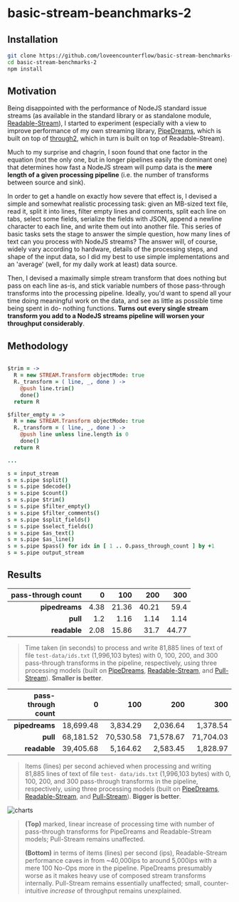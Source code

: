 # basic-stream-beanchmarks-2

## Installation

```bash
git clone https://github.com/loveencounterflow/basic-stream-benchmarks-2.git
cd basic-stream-benchmarks-2
npm install
```

## Motivation

Being disappointed with the performance of NodeJS standard issue streams (as available in the
standard library or as standalone module, [Readable-Stream](https://github.com/nodejs/readable-stream)), I
started to experiment (especially with a view to improve performance of my own streaming
library, [PipeDreams](https://github.com/loveencounterflow/pipedreams), which is built on top of
[through2](https://github.com/rvagg/through2), which in turn is built on top of Readable-Stream).

Much to my surprise and chagrin, I soon found that one factor in the equation (not the only one, but in
longer  pipelines easily the dominant one) that determines how fast a NodeJS stream will pump data is the
**mere length of a given processing pipeline** (i.e. the number of transforms between source and sink).

In order to get a handle on exactly how severe that effect is, I devised a simple and somewhat realistic
processing task: given an MB-sized text file, read it, split it into lines, filter empty lines and comments,
split each line on tabs, select some fields, serialize the fields with JSON, append a newline character to
each line, and write them out into another file. This series of basic tasks sets the stage to answer the
simple question, how many lines of  text can you process with NodeJS streams? The answer will, of course,
widely vary according to hardware, details of the processing steps, and shape of the input data, so I did my
best to use simple implementations and an 'average' (well, for my daily work at least) data source.

Then, I devised a maximally simple stream transform that does nothing but pass on each line as-is, and stick
variable numbers of those pass-through transforms into the processing pipeline. Ideally, you'd want to spend
all your time doing meaningful work on the data, and see as little as possible time being spent in do-
nothing functions. **Turns out every single stream transform you add to a NodeJS streams pipeline will
worsen your throughput considerably**.


## Methodology

```coffee

$trim = ->
  R = new STREAM.Transform objectMode: true
  R._transform = ( line, _, done ) ->
    @push line.trim()
    done()
  return R

$filter_empty = ->
  R = new STREAM.Transform objectMode: true
  R._transform = ( line, _, done ) ->
    @push line unless line.length is 0
    done()
  return R

...

s = input_stream
s = s.pipe $split()
s = s.pipe $decode()
s = s.pipe $count()
s = s.pipe $trim()
s = s.pipe $filter_empty()
s = s.pipe $filter_comments()
s = s.pipe $split_fields()
s = s.pipe $select_fields()
s = s.pipe $as_text()
s = s.pipe $as_line()
s = s.pipe $pass() for idx in [ 1 .. O.pass_through_count ] by +1
s = s.pipe output_stream


```

## Results

| pass-through count | 0       | 100     | 200     | 300     |
| ------:            | ------: | ------: | ------: | ------: |
| **pipedreams**     | 4.38    | 21.36   | 40.21   | 59.4    |
| **pull**           | 1.2     | 1.16    | 1.14    | 1.14    |
| **readable**       | 2.08    | 15.86   | 31.7    | 44.77   |

> Time taken (in seconds) to process and write 81,885 lines of text of file `test-data/ids.txt` (1,996,103
> bytes) with 0, 100, 200, and 300 pass-through transforms in the pipeline, respectively, using three
> processing models (built on [PipeDreams](https://github.com/loveencounterflow/pipedreams),
> [Readable-Stream](https://github.com/nodejs/readable-stream), and
> [Pull-Stream](https://github.com/pull-stream/pull-stream)). **Smaller is better**.



| pass-through count | 0         | 100       | 200       | 300       |
| ------:            | ------:   | ------:   | ------:   | ------:   |
| **pipedreams**     | 18,699.48 | 3,834.29  | 2,036.64  | 1,378.54  |
| **pull**           | 68,181.52 | 70,530.58 | 71,578.67 | 71,704.03 |
| **readable**       | 39,405.68 | 5,164.62  | 2,583.45  | 1,828.97  |

> Items (lines) per second achieved when processing and writing 81,885 lines of text of file `test-
> data/ids.txt` (1,996,103 bytes) with 0, 100, 200, and 300 pass-through transforms in the pipeline,
> respectively, using three processing models (built on
> [PipeDreams](https://github.com/loveencounterflow/pipedreams),
> [Readable-Stream](https://github.com/nodejs/readable-stream), and
> [Pull-Stream](https://github.com/pull-stream/pull-stream)). **Bigger is better**.

![charts](https://raw.githubusercontent.com/loveencounterflow/basic-stream-benchmarks-2/master/charts.png)

> **(Top)** marked, linear increase of processing time with number of pass-through transforms for
> PipeDreams and Readable-Stream models; Pull-Stream remains unaffected.
>
> **(Bottom)** in terms of
> items (lines) per second (ips), Readable-Stream performance caves in from ~40,000ips to
> around 5,000ips with a mere 100 No-Ops more in the pipeline. PipeDreams presumably worse as it makes heavy
> use of composed stream transforms internally. Pull-Stream remains essentially unaffected; small,
> counter-intuitive *increase* of throughput remains unexplained.





